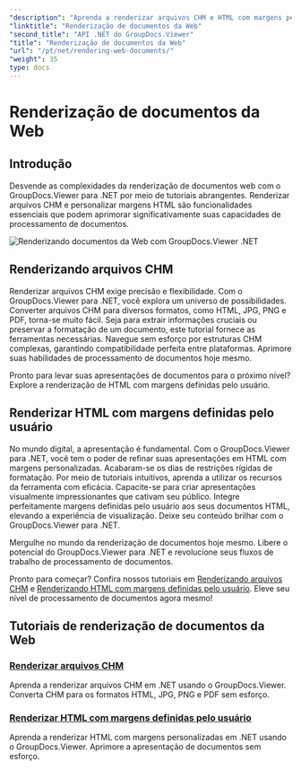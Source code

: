 ```yaml
---
"description": "Aprenda a renderizar arquivos CHM e HTML com margens personalizadas em .NET usando o GroupDocs.Viewer. Converta CHM para os formatos HTML, JPG, PNG e PDF com facilidade."
"linktitle": "Renderização de documentos da Web"
"second_title": "API .NET do GroupDocs.Viewer"
"title": "Renderização de documentos da Web"
"url": "/pt/net/rendering-web-documents/"
"weight": 35
type: docs
---
```

# Renderização de documentos da Web

## Introdução

Desvende as complexidades da renderização de documentos web com o GroupDocs.Viewer para .NET por meio de tutoriais abrangentes. Renderizar arquivos CHM e personalizar margens HTML são funcionalidades essenciais que podem aprimorar significativamente suas capacidades de processamento de documentos.

![Renderizando documentos da Web com GroupDocs.Viewer .NET](/viewer/rendering-web-documents/image.png)

## Renderizando arquivos CHM

Renderizar arquivos CHM exige precisão e flexibilidade. Com o GroupDocs.Viewer para .NET, você explora um universo de possibilidades. Converter arquivos CHM para diversos formatos, como HTML, JPG, PNG e PDF, torna-se muito fácil. Seja para extrair informações cruciais ou preservar a formatação de um documento, este tutorial fornece as ferramentas necessárias. Navegue sem esforço por estruturas CHM complexas, garantindo compatibilidade perfeita entre plataformas. Aprimore suas habilidades de processamento de documentos hoje mesmo.

Pronto para levar suas apresentações de documentos para o próximo nível? Explore a renderização de HTML com margens definidas pelo usuário.

## Renderizar HTML com margens definidas pelo usuário

No mundo digital, a apresentação é fundamental. Com o GroupDocs.Viewer para .NET, você tem o poder de refinar suas apresentações em HTML com margens personalizadas. Acabaram-se os dias de restrições rígidas de formatação. Por meio de tutoriais intuitivos, aprenda a utilizar os recursos da ferramenta com eficácia. Capacite-se para criar apresentações visualmente impressionantes que cativam seu público. Integre perfeitamente margens definidas pelo usuário aos seus documentos HTML, elevando a experiência de visualização. Deixe seu conteúdo brilhar com o GroupDocs.Viewer para .NET.

Mergulhe no mundo da renderização de documentos hoje mesmo. Libere o potencial do GroupDocs.Viewer para .NET e revolucione seus fluxos de trabalho de processamento de documentos.

Pronto para começar? Confira nossos tutoriais em [Renderizando arquivos CHM](./render-chm/) e [Renderizando HTML com margens definidas pelo usuário](./render-html-margins/). Eleve seu nível de processamento de documentos agora mesmo!
## Tutoriais de renderização de documentos da Web
### [Renderizar arquivos CHM](./render-chm/)
Aprenda a renderizar arquivos CHM em .NET usando o GroupDocs.Viewer. Converta CHM para os formatos HTML, JPG, PNG e PDF sem esforço.
### [Renderizar HTML com margens definidas pelo usuário](./render-html-margins/)
Aprenda a renderizar HTML com margens personalizadas em .NET usando o GroupDocs.Viewer. Aprimore a apresentação de documentos sem esforço.